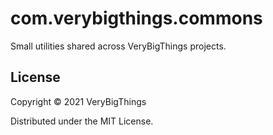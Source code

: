 # com.verybigthings.commons

Small utilities shared across VeryBigThings projects.

## License

Copyright © 2021 VeryBigThings

Distributed under the MIT License.
